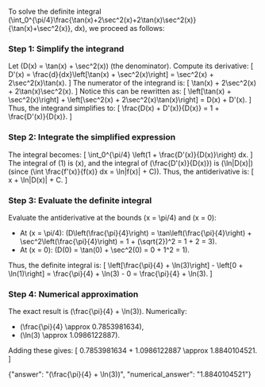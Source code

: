 

To solve the definite integral \(\int_0^{\pi/4}\frac{\tan(x)+2\sec^2(x)+2\tan(x)\sec^2(x)}{\tan(x)+\sec^2(x)}\, dx\), we proceed as follows:

### Step 1: Simplify the integrand
Let \(D(x) = \tan(x) + \sec^2(x)\) (the denominator). Compute its derivative:
\[
D'(x) = \frac{d}{dx}\left[\tan(x) + \sec^2(x)\right] = \sec^2(x) + 2\sec^2(x)\tan(x).
\]
The numerator of the integrand is:
\[
\tan(x) + 2\sec^2(x) + 2\tan(x)\sec^2(x).
\]
Notice this can be rewritten as:
\[
\left[\tan(x) + \sec^2(x)\right] + \left[\sec^2(x) + 2\sec^2(x)\tan(x)\right] = D(x) + D'(x).
\]
Thus, the integrand simplifies to:
\[
\frac{D(x) + D'(x)}{D(x)} = 1 + \frac{D'(x)}{D(x)}.
\]

### Step 2: Integrate the simplified expression
The integral becomes:
\[
\int_0^{\pi/4} \left(1 + \frac{D'(x)}{D(x)}\right) dx.
\]
The integral of \(1\) is \(x\), and the integral of \(\frac{D'(x)}{D(x)}\) is \(\ln|D(x)|\) (since \(\int \frac{f'(x)}{f(x)} dx = \ln|f(x)| + C\)). Thus, the antiderivative is:
\[
x + \ln|D(x)| + C.
\]

### Step 3: Evaluate the definite integral
Evaluate the antiderivative at the bounds \(x = \pi/4\) and \(x = 0\):
- At \(x = \pi/4\): \(D\left(\frac{\pi}{4}\right) = \tan\left(\frac{\pi}{4}\right) + \sec^2\left(\frac{\pi}{4}\right) = 1 + (\sqrt{2})^2 = 1 + 2 = 3\).
- At \(x = 0\): \(D(0) = \tan(0) + \sec^2(0) = 0 + 1^2 = 1\).

Thus, the definite integral is:
\[
\left[\frac{\pi}{4} + \ln(3)\right] - \left[0 + \ln(1)\right] = \frac{\pi}{4} + \ln(3) - 0 = \frac{\pi}{4} + \ln(3).
\]

### Step 4: Numerical approximation
The exact result is \(\frac{\pi}{4} + \ln(3)\). Numerically:
- \(\frac{\pi}{4} \approx 0.7853981634\),
- \(\ln(3) \approx 1.0986122887\).

Adding these gives:
\[
0.7853981634 + 1.0986122887 \approx 1.8840104521.
\]

{"answer": "\(\frac{\pi}{4} + \ln(3)\)", "numerical_answer": "1.8840104521"}